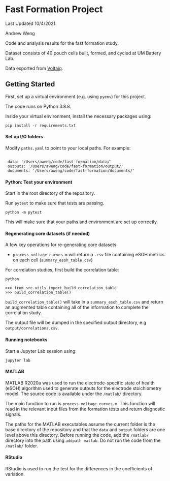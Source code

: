 # Fast Formation Project

Last Updated 10/4/2021.

Andrew Weng

Code and analysis results for the fast formation study.

Dataset consists of 40 pouch cells built, formed, and cycled at UM Battery Lab.

Data exported from [Voltaiq](https://voltaiq.co).


## Getting Started

First, set up a virtual environment (e.g. using `pyenv`) for this project.

The code runs on Python 3.8.8.

Inside your virtual environment, install the necessary packages using:

```
pip install -r requirements.txt
```

#### Set up I/O folders

Modify `paths.yaml` to point to your local paths. For example:

```

 data: '/Users/aweng/code/fast-formation/data/'
 outputs: '/Users/aweng/code/fast-formation/output/'
 documents: '/Users/aweng/code/fast-formation/documents/'

```

#### Python: Test your environment

Start in the root directory of the repository.

Run `pytest` to make sure that tests are passing.

```
python -m pytest
```

This will make sure that your paths and environment are set up correctly.

#### Regenerating core datasets (if needed)

A few key operations for re-generating core datasets:

- `process_voltage_curves.m` will return a `.csv` file containing eSOH metrics
   on each cell (`summary_esoh_table.csv`)

For correlation studies, first build the correlation table:

```
python

>>> from src.utils import build_correlation_table
>>> build_correlation_table()
```

`build_correlation_table()` will take in a `summary_esoh_table.csv` and return
an augmented table containing all of the information to complete the correlation
study.

The output file will be dumped in the specified output directory, e.g
`output/correlations.csv`.

#### Running notebooks

Start a Jupyter Lab session using:

```
jupyter lab
```

#### MATLAB

MATLAB R2020a was used to run the electrode-specific state of health (eSOH)
algorithm used to generate outputs for the electrode stoichiometry model. The
source code is available under the `/matlab/` directory.

The main function to run is `process_voltage_curves.m`. This function will read
in the relevant input files from the formation tests and return diagnostic
signals.

The paths for the MATLAB executables assume the current folder is the base
directory of the repository and that the `data` and `output` folders are one level
above this directory. Before running the code, add the `/matlab/` directory
into the path using `addpath matlab`. Do not run the code from the `/matlab/` folder.

#### RStudio

RStudio is used to run the test for the differences in the coefficients of
variation.
